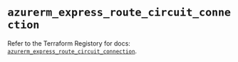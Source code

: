 # `azurerm_express_route_circuit_connection`

Refer to the Terraform Registory for docs: [`azurerm_express_route_circuit_connection`](https://registry.terraform.io/providers/hashicorp/azurerm/3.56.0/docs/resources/express_route_circuit_connection).
